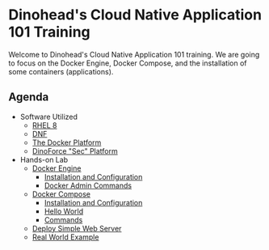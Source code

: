 # Dinohead's Cloud Native Application 101 Training
Welcome to Dinohead's Cloud Native Application 101 training. We are going to focus on the Docker Engine, Docker Compose, and the installation of some containers (applications).

## Agenda
- Software Utilized
  - [RHEL 8](RHEL8/index.md)
  - [DNF](DNF/index.md)
  - [The Docker Platform](Docker/index.md)
  - [DinoForce "Sec" Platform](DinoforceSecPlatform/index.md)
- Hands-on Lab
  - [Docker Engine](engine/index.md)
      - [Installation and Configuration](Docker/engine/index.md)
      - [Docker Admin Commands](Docker/engine/index.md)
  - [Docker Compose](Docker/compose/index.md)
      - [Installation and Configuration](Docker/compose/index.md)
      - [Hello World](Docker/compose/gettingstarted.md)
      - [Commands](Docker/compose/gettingstarted.md)
  - [Deploy Simple Web Server](Testing/index.md)
  - [Real World Example](#link)
